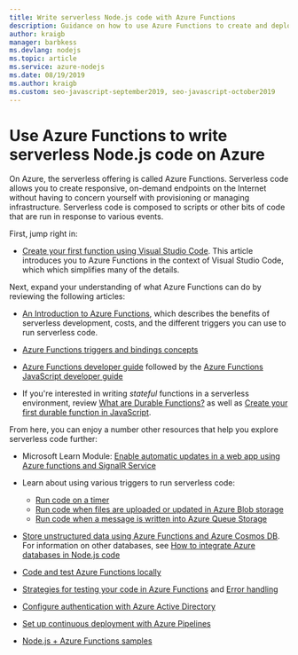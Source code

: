 ```yaml
---
title: Write serverless Node.js code with Azure Functions
description: Guidance on how to use Azure Functions to create and deploy serverless code using Azure Functions.
author: kraigb
manager: barbkess
ms.devlang: nodejs
ms.topic: article
ms.service: azure-nodejs
ms.date: 08/19/2019
ms.author: kraigb
ms.custom: seo-javascript-september2019, seo-javascript-october2019
---
```


# Use Azure Functions to write serverless Node.js code on Azure

On Azure, the serverless offering is called Azure Functions. Serverless code allows you to create responsive, on-demand endpoints on the Internet without having to concern yourself with provisioning or managing infrastructure. Serverless code is composed to scripts or other bits of code that are run in response to various events. 

First, jump right in:

- [Create your first function using Visual Studio Code](/azure/azure-functions/functions-create-first-function-vs-code). This article introduces you to Azure Functions in the context of Visual Studio Code, which which simplifies many of the details.

Next, expand your understanding of what Azure Functions can do by reviewing the following articles:

- [An Introduction to Azure Functions](/azure/azure-functions/functions-overview), which describes the benefits of serverless development, costs, and the different triggers you can use to run serverless code.

- [Azure Functions triggers and bindings concepts](/azure/azure-functions/functions-triggers-bindings)

- [Azure Functions developer guide](/azure/azure-functions/functions-reference) followed by the [Azure Functions JavaScript developer guide](/azure/azure-functions/functions-reference-node)

- If you're interested in writing *stateful* functions in a serverless environment, review [What are Durable Functions?](/azure/azure-functions/durable/durable-functions-overview) as well as [Create your first durable function in JavaScript](/azure/azure-functions/durable/quickstart-js-vscode).

From here, you can enjoy a number other resources that help you explore serverless code further:

- Microsoft Learn Module: [Enable automatic updates in a web app using Azure functions and SignalR Service](https://docs.microsoft.com/learn/modules/automatic-update-of-a-webapp-using-azure-functions-and-signalr/)

- Learn about using various triggers to run serverless code:

  - [Run code on a timer](/azure/azure-functions/functions-create-scheduled-function)
  - [Run code when files are uploaded or updated in Azure Blob storage](/azure/storage/blobs/storage-upload-process-images?tabs=nodejsv10)
  - [Run code when a message is written into Azure Queue Storage](/azure/azure-functions/functions-create-storage-queue-triggered-function)

- [Store unstructured data using Azure Functions and Azure Cosmos DB](/azure/azure-functions/functions-integrate-store-unstructured-data-cosmosdb.md?tabs=javascript). For information on other databases, see [How to integrate Azure databases in Node.js code](node-howto-integrate-databases.md)

- [Code and test Azure Functions locally](/azure/azure-functions/functions-develop-local)

- [Strategies for testing your code in Azure Functions](/azure/azure-functions/functions-test-a-function) and [Error handling](/azure/azure-functions/functions-bindings-error-pages)

- [Configure authentication with Azure Active Directory](/azure/app-service/configure-authentication-provider-aad.md?toc=%2fazure%2fazure-functions%2ftoc.json)

- [Set up continuous deployment with Azure Pipelines](/azure/azure-functions/functions-how-to-azure-devops)

- [Node.js + Azure Functions samples](/samples/browse/?languages=javascript%2Cnodejs&products=azure-functions)
